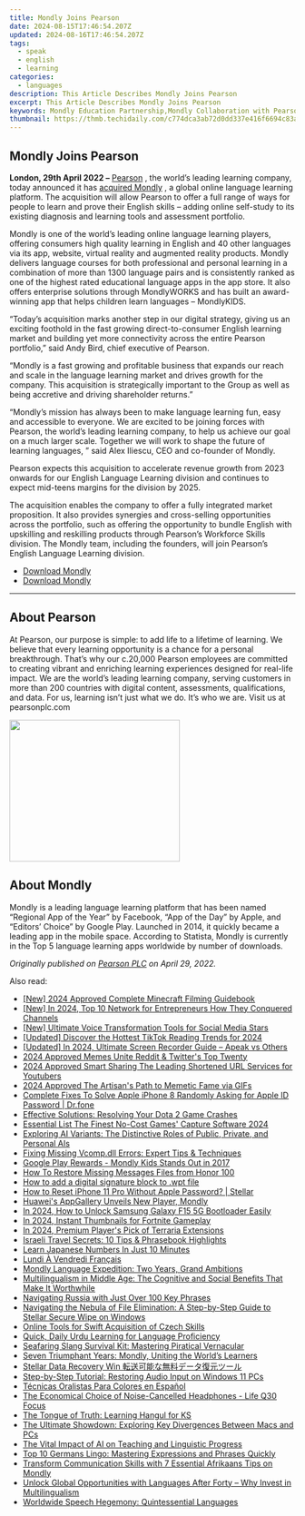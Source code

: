 ```yaml
---
title: Mondly Joins Pearson
date: 2024-08-15T17:46:54.207Z
updated: 2024-08-16T17:46:54.207Z
tags:
  - speak
  - english
  - learning
categories:
  - languages
description: This Article Describes Mondly Joins Pearson
excerpt: This Article Describes Mondly Joins Pearson
keywords: Mondly Education Partnership,Mondly Collaboration with Pearson,Pearson Language Learning Platforms,Online Language Tutoring Services by Pearson,Mondly and Pearson E-Learning Integration,Global Language Solutions,Innovative Education Technologies
thumbnail: https://thmb.techidaily.com/c774dca3ab72d0dd337e416f6694c83a3258e570406ced6f2d33110479fdae4a.jpg
---
```


## Mondly Joins Pearson

**London, 29th April 2022 –** [Pearson](https://www.pearson.com/) , the world’s leading learning company, today announced it has [acquired Mondly](https://plc.pearson.com/en-US/news/pearson-acquires-leading-online-language-learning-platform) , a global online language learning platform. The acquisition will allow Pearson to offer a full range of ways for people to learn and prove their English skills – adding online self-study to its existing diagnosis and learning tools and assessment portfolio.

 Mondly is one of the world’s leading online language learning players, offering consumers high quality learning in English and 40 other languages via its app, website, virtual reality and augmented reality products. Mondly delivers language courses for both professional and personal learning in a combination of more than 1300 language pairs and is consistently ranked as one of the highest rated educational language apps in the app store. It also offers enterprise solutions through MondlyWORKS and has built an award-winning app that helps children learn languages – MondlyKIDS.

 “Today’s acquisition marks another step in our digital strategy, giving us an exciting foothold in the fast growing direct-to-consumer English learning market and building yet more connectivity across the entire Pearson portfolio,” said Andy Bird, chief executive of Pearson.

 “Mondly is a fast growing and profitable business that expands our reach and scale in the language learning market and drives growth for the company. This acquisition is strategically important to the Group as well as being accretive and driving shareholder returns.”

 “Mondly’s mission has always been to make language learning fun, easy and accessible to everyone. We are excited to be joining forces with Pearson, the world’s leading learning company, to help us achieve our goal on a much larger scale. Together we will work to shape the future of learning languages, ” said Alex Iliescu, CEO and co-founder of Mondly.

 Pearson expects this acquisition to accelerate revenue growth from 2023 onwards for our English Language Learning division and continues to expect mid-teens margins for the division by 2025.

 The acquisition enables the company to offer a fully integrated market proposition. It also provides synergies and cross-selling opportunities across the portfolio, such as offering the opportunity to bundle English with upskilling and reskilling products through Pearson’s Workforce Skills division. The Mondly team, including the founders, will join Pearson’s English Language Learning division.

* [Download Mondly](https://www.facebook.com/sharer/sharer.php?u=https%3A%2F%2Fwww.mondly.com%2Fblog%2Fmondly-joins-pearson%2F&t=Mondly+Joins+Pearson "Share on Facebook")
* [Download Mondly](https://shop.mondly.com/affiliate.php?ACCOUNT=ATISTUDI&AFFILIATE=108875&PATH=https://www.mondly.com?AFFILIATE=108875)

---

## **About Pearson**

 At Pearson, our purpose is simple: to add life to a lifetime of learning. We believe that every learning opportunity is a chance for a personal breakthrough. That’s why our c.20,000 Pearson employees are committed to creating vibrant and enriching learning experiences designed for real-life impact. We are the world’s leading learning company, serving customers in more than 200 countries with digital content, assessments, qualifications, and data. For us, learning isn’t just what we do. It’s who we are. Visit us at pearsonplc.com

<!-- affiliate ads begin -->
<a href="https://imp.i357552.net/c/5597632/863039/11832" target="_top" id="863039"><img src="//a.impactradius-go.com/display-ad/11832-863039" border="0" alt="" width="300" height="250"/></a>
<!-- affiliate ads end -->
## **About Mondly**

 Mondly is a leading language learning platform that has been named “Regional App of the Year” by Facebook, “App of the Day” by Apple, and “Editors’ Choice” by Google Play. Launched in 2014, it quickly became a leading app in the mobile space. According to Statista, Mondly is currently in the Top 5 language learning apps worldwide by number of downloads.

 _Originally published on [Pearson PLC](https://plc.pearson.com/en-US/news/pearson-acquires-leading-online-language-learning-platform) on April 29, 2022._

<ins class="adsbygoogle"
     style="display:block"
     data-ad-format="autorelaxed"
     data-ad-client="ca-pub-7571918770474297"
     data-ad-slot="1223367746"></ins>



<ins class="adsbygoogle"
     style="display:block"
     data-ad-client="ca-pub-7571918770474297"
     data-ad-slot="8358498916"
     data-ad-format="auto"
     data-full-width-responsive="true"></ins>

<span class="atpl-alsoreadstyle">Also read:</span>
<div><ul>
<li><a href="https://desktop-recording.techidaily.com/new-2024-approved-complete-minecraft-filming-guidebook/"><u>[New] 2024 Approved  Complete Minecraft Filming Guidebook</u></a></li>
<li><a href="https://youtube-lab.techidaily.com/n-2024-top-10-network-for-entrepreneurs-how-they-conquered-channels/"><u>[New] In 2024, Top 10 Network for Entrepreneurs  How They Conquered Channels</u></a></li>
<li><a href="https://facebook-video-share.techidaily.com/new-ultimate-voice-transformation-tools-for-social-media-stars/"><u>[New] Ultimate Voice Transformation Tools for Social Media Stars</u></a></li>
<li><a href="https://tiktok-clips.techidaily.com/updated-discover-the-hottest-tiktok-reading-trends-for-2024/"><u>[Updated] Discover the Hottest TikTok Reading Trends for 2024</u></a></li>
<li><a href="https://digital-screen-recording.techidaily.com/updated-in-2024-ultimate-screen-recorder-guide-apeak-vs-others/"><u>[Updated] In 2024, Ultimate Screen Recorder Guide – Apeak vs Others</u></a></li>
<li><a href="https://twitter-videos.techidaily.com/2024-approved-memes-unite-reddit-and-twitters-top-twenty/"><u>2024 Approved  Memes Unite  Reddit & Twitter's Top Twenty</u></a></li>
<li><a href="https://youtube-stream.techidaily.com/2024-approved-smart-sharing-the-leading-shortened-url-services-for-youtubers/"><u>2024 Approved  Smart Sharing  The Leading Shortened URL Services for Youtubers</u></a></li>
<li><a href="https://some-skills.techidaily.com/2024-approved-the-artisans-path-to-memetic-fame-via-gifs/"><u>2024 Approved  The Artisan's Path to Memetic Fame via GIFs</u></a></li>
<li><a href="https://iphone-unlock.techidaily.com/complete-fixes-to-solve-apple-iphone-8-randomly-asking-for-apple-id-password-drfone-by-drfone-ios/"><u>Complete Fixes To Solve Apple iPhone 8 Randomly Asking for Apple ID Password | Dr.fone</u></a></li>
<li><a href="https://mondly-stories.techidaily.com/effective-solutions-resolving-your-dota-2-game-crashes/"><u>Effective Solutions: Resolving Your Dota 2 Game Crashes</u></a></li>
<li><a href="https://remote-screen-capture.techidaily.com/essential-list-the-finest-no-cost-games-capture-software-2024/"><u>Essential List  The Finest No-Cost Games' Capture Software 2024</u></a></li>
<li><a href="https://tech-revival.techidaily.com/exploring-ai-variants-the-distinctive-roles-of-public-private-and-personal-ais/"><u>Exploring AI Variants: The Distinctive Roles of Public, Private, and Personal AIs</u></a></li>
<li><a href="https://tech-recovery.techidaily.com/fixing-missing-vcompdll-errors-expert-tips-and-techniques/"><u>Fixing Missing Vcomp.dll Errors: Expert Tips & Techniques</u></a></li>
<li><a href="https://mondly-stories.techidaily.com/google-play-rewards-mondly-kids-stands-out-in-2017/"><u>Google Play Rewards - Mondly Kids Stands Out in 2017</u></a></li>
<li><a href="https://blog-min.techidaily.com/how-to-restore-missing-messages-files-from-honor-100-by-fonelab-android-recover-messages/"><u>How To  Restore Missing Messages Files from Honor 100</u></a></li>
<li><a href="https://phone-solutions.techidaily.com/how-to-add-a-digital-signature-block-to-wpt-file-by-ldigisigner-sign-a-word-sign-a-word/"><u>How to add a digital signature block to .wpt file</u></a></li>
<li><a href="https://blog-min.techidaily.com/how-to-reset-iphone-11-pro-without-apple-password-stellar-by-stellar-data-recovery-ios-iphone-data-recovery/"><u>How to Reset iPhone 11 Pro Without Apple Password? | Stellar</u></a></li>
<li><a href="https://mondly-stories.techidaily.com/huaweis-appgallery-unveils-new-player-mondly/"><u>Huawei's AppGallery Unveils New Player, Mondly</u></a></li>
<li><a href="https://android-unlock.techidaily.com/in-2024-how-to-unlock-samsung-galaxy-f15-5g-bootloader-easily-by-drfone-android/"><u>In 2024, How to Unlock Samsung Galaxy F15 5G Bootloader Easily</u></a></li>
<li><a href="https://youtube-help.techidaily.com/in-2024-instant-thumbnails-for-fortnite-gameplay/"><u>In 2024, Instant Thumbnails for Fortnite Gameplay</u></a></li>
<li><a href="https://screen-recording.techidaily.com/in-2024-premium-players-pick-of-terraria-extensions/"><u>In 2024, Premium Player's Pick of Terraria Extensions</u></a></li>
<li><a href="https://mondly-stories.techidaily.com/israeli-travel-secrets-10-tips-and-phrasebook-highlights/"><u>Israeli Travel Secrets: 10 Tips & Phrasebook Highlights</u></a></li>
<li><a href="https://mondly-stories.techidaily.com/learn-japanese-numbers-in-just-10-minutes/"><u>Learn Japanese Numbers In Just 10 Minutes</u></a></li>
<li><a href="https://mondly-stories.techidaily.com/lundi-a-vendredi-francais/"><u>Lundi À Vendredi Français</u></a></li>
<li><a href="https://mondly-stories.techidaily.com/mondly-language-expedition-two-years-grand-ambitions/"><u>Mondly Language Expedition: Two Years, Grand Ambitions</u></a></li>
<li><a href="https://mondly-stories.techidaily.com/multilingualism-in-middle-age-the-cognitive-and-social-benefits-that-make-it-worthwhile/"><u>Multilingualism in Middle Age: The Cognitive and Social Benefits That Make It Worthwhile</u></a></li>
<li><a href="https://mondly-stories.techidaily.com/navigating-russia-with-just-over-100-key-phrases/"><u>Navigating Russia with Just Over 100 Key Phrases</u></a></li>
<li><a href="https://data-safeguard.techidaily.com/navigating-the-nebula-of-file-elimination-a-step-by-step-guide-to-stellar-secure-wipe-on-windows/"><u>Navigating the Nebula of File Elimination: A Step-by-Step Guide to Stellar Secure Wipe on Windows</u></a></li>
<li><a href="https://mondly-stories.techidaily.com/online-tools-for-swift-acquisition-of-czech-skills/"><u>Online Tools for Swift Acquisition of Czech Skills</u></a></li>
<li><a href="https://mondly-stories.techidaily.com/quick-daily-urdu-learning-for-language-proficiency/"><u>Quick, Daily Urdu Learning for Language Proficiency</u></a></li>
<li><a href="https://mondly-stories.techidaily.com/seafaring-slang-survival-kit-mastering-piratical-vernacular/"><u>Seafaring Slang Survival Kit: Mastering Piratical Vernacular</u></a></li>
<li><a href="https://mondly-stories.techidaily.com/seven-triumphant-years-mondly-uniting-the-worlds-learners/"><u>Seven Triumphant Years: Mondly, Uniting the World’s Learners</u></a></li>
<li><a href="https://mondly-stories.techidaily.com/stellar-data-recovery-win/"><u>Stellar Data Recovery Win 転送可能な無料データ復元ツール</u></a></li>
<li><a href="https://mondly-stories.techidaily.com/step-by-step-tutorial-restoring-audio-input-on-windows-11-pcs/"><u>Step-by-Step Tutorial: Restoring Audio Input on Windows 11 PCs</u></a></li>
<li><a href="https://mondly-stories.techidaily.com/tecnicas-oralistas-para-colores-en-espanol/"><u>Técnicas Oralistas Para Colores en Español</u></a></li>
<li><a href="https://buynow-tips.techidaily.com/the-economical-choice-of-noise-cancelled-headphones-life-q30-focus/"><u>The Economical Choice of Noise-Cancelled Headphones - Life Q30 Focus</u></a></li>
<li><a href="https://mondly-stories.techidaily.com/the-tongue-of-truth-learning-hangul-for-ks/"><u>The Tongue of Truth: Learning Hangul for KS</u></a></li>
<li><a href="https://tech-recovery.techidaily.com/the-ultimate-showdown-exploring-key-divergences-between-macs-and-pcs/"><u>The Ultimate Showdown: Exploring Key Divergences Between Macs and PCs</u></a></li>
<li><a href="https://mondly-stories.techidaily.com/the-vital-impact-of-ai-on-teaching-and-linguistic-progress/"><u>The Vital Impact of AI on Teaching and Linguistic Progress</u></a></li>
<li><a href="https://mondly-stories.techidaily.com/top-10-germans-lingo-mastering-expressions-and-phrases-quickly/"><u>Top 10 Germans Lingo: Mastering Expressions and Phrases Quickly</u></a></li>
<li><a href="https://mondly-stories.techidaily.com/transform-communication-skills-with-7-essential-afrikaans-tips-on-mondly/"><u>Transform Communication Skills with 7 Essential Afrikaans Tips on Mondly</u></a></li>
<li><a href="https://mondly-stories.techidaily.com/unlock-global-opportunities-with-languages-after-forty-why-invest-in-multilingualism/"><u>Unlock Global Opportunities with Languages After Forty – Why Invest in Multilingualism</u></a></li>
<li><a href="https://mondly-stories.techidaily.com/worldwide-speech-hegemony-quintessential-languages/"><u>Worldwide Speech Hegemony: Quintessential Languages</u></a></li>
</ul></div>
